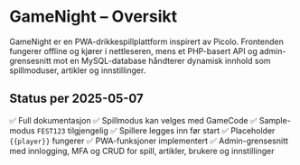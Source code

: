 # GameNight – Oversikt

GameNight er en PWA-drikkespillplattform inspirert av Picolo. Frontenden fungerer offline og kjører i nettleseren, mens et PHP-basert API og admin-grensesnitt mot en MySQL-database håndterer dynamisk innhold som spillmoduser, artikler og innstillinger.

## Status per 2025-05-07

✅ Full dokumentasjon
✅ Spillmodus kan velges med GameCode
✅ Sample-modus `FEST123` tilgjengelig
✅ Spillere legges inn før start
✅ Placeholder `{{player}}` fungerer
✅ PWA-funksjoner implementert
✅ Admin-grensesnitt med innlogging, MFA og CRUD for spill, artikler, brukere og innstillinger
